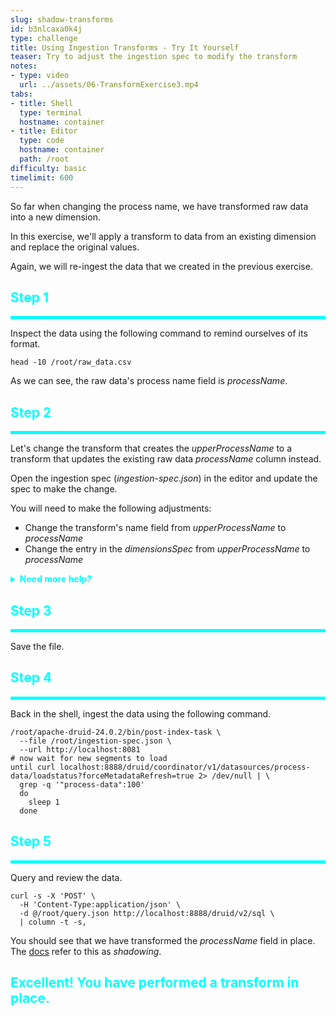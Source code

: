 ```yaml
---
slug: shadow-transforms
id: b3nlcaxa0k4j
type: challenge
title: Using Ingestion Transforms - Try It Yourself
teaser: Try to adjust the ingestion spec to modify the transform
notes:
- type: video
  url: ../assets/06-TransformExercise3.mp4
tabs:
- title: Shell
  type: terminal
  hostname: container
- title: Editor
  type: code
  hostname: container
  path: /root
difficulty: basic
timelimit: 600
---
```


So far when changing the process name, we have transformed raw data into a new dimension.

In this exercise, we'll apply a transform to data from an existing dimension and replace the original values.

Again, we will re-ingest the data that we created in the previous exercise.


<h2 style="color:cyan">Step 1</h2><hr style="color:cyan;background-color:cyan;height:5px">

Inspect the data using the following command to remind ourselves of its format.

```
head -10 /root/raw_data.csv
```

As we can see, the raw data's process name field is _processName_.

<h2 style="color:cyan">Step 2</h2><hr style="color:cyan;background-color:cyan;height:5px">

Let's change the transform that creates the _upperProcessName_ to a transform that updates the existing raw data _processName_ column instead.

Open the ingestion spec (_ingestion-spec.json_) in the editor and update the spec to make the change.

You will need to make the following adjustments:
<ul>
  <li>Change the transform's name field from <i>upperProcessName</i> to <i>processName</i></li>
  <li>Change the entry in the <i>dimensionsSpec</i> from <i>upperProcessName</i> to <i>processName</i></li>
</ul>


<details>
  <summary style="color:cyan"><b>Need more help?</b></summary>
<hr style="color:cyan">
Change the <i>transformSpec</i> to look as follows:
<pre><code>"transformSpec": {
  "transforms": [
    {
      "type": "expression",
      "name": "processName",
      "expression": "concat(upper(substring(processName,0,1)),substring(processName,1,strlen(processName)-1))"
    }
  ]
},
</code></pre>
Also, change the <i>dimensionsSpec</i> to look like this:
<pre><code>"dimensionsSpec": {
    "dimensions": [
        "pid",
        "processName"
    ]
},
</code></pre><hr style="color:cyan">
</details>

<h2 style="color:cyan">Step 3</h2><hr style="color:cyan;background-color:cyan;height:5px">

Save the file.

<h2 style="color:cyan">Step 4</h2><hr style="color:cyan;background-color:cyan;height:5px">

Back in the shell, ingest the data using the following command.

```
/root/apache-druid-24.0.2/bin/post-index-task \
  --file /root/ingestion-spec.json \
  --url http://localhost:8081
# now wait for new segments to load
until curl localhost:8888/druid/coordinator/v1/datasources/process-data/loadstatus?forceMetadataRefresh=true 2> /dev/null | \
  grep -q '"process-data":100'
  do
    sleep 1
  done

```

<h2 style="color:cyan">Step 5</h2><hr style="color:cyan;background-color:cyan;height:5px">

Query and review the data.

```
curl -s -X 'POST' \
  -H 'Content-Type:application/json' \
  -d @/root/query.json http://localhost:8888/druid/v2/sql \
  | column -t -s,
```

You should see that we have transformed the _processName_ field in place.
The [docs](https://druid.apache.org/docs/latest/ingestion/ingestion-spec.html#transformspec) refer to this as _shadowing_.

<h2 style="color:cyan">Excellent! You have performed a transform in place.</h2>
